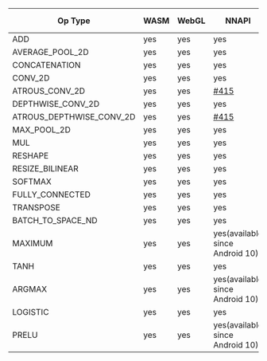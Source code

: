 Op Type | WASM | WebGL | NNAPI | MPS | BNNS | clDNN | MKLDNN | DirectML | IE-clDNN | IE-MKLDNN
-- | -- | -- | -- | -- | -- | -- | -- | -- | -- | --
ADD | yes | yes | yes | yes | yes | yes | yes | yes | yes | yes
AVERAGE_POOL_2D | yes | yes | yes | yes | yes | yes | yes | yes | yes | yes
CONCATENATION | yes | yes | yes | [#892](https://github.com/intel/webml-polyfill/issues/892) | [#207](https://github.com/intel/webml-polyfill/issues/207) | yes | yes | yes | yes | yes
CONV_2D | yes | yes | yes | yes | yes | yes | yes | yes | yes | yes
ATROUS_CONV_2D | yes | yes | [#415](https://github.com/intel/webml-polyfill/issues/415) | yes | [#359](https://github.com/intel/webml-polyfill/issues/359) | yes | yes | yes | yes | yes
DEPTHWISE_CONV_2D | yes | yes | yes | yes | [#368](https://github.com/intel/webml-polyfill/issues/368) | yes | yes | yes | yes | yes
ATROUS_DEPTHWISE_CONV_2D | yes | yes | [#415](https://github.com/intel/webml-polyfill/issues/415) | yes | [#359](https://github.com/intel/webml-polyfill/issues/359) | yes | yes | yes | yes | yes
MAX_POOL_2D | yes | yes | yes | yes | yes | yes | yes | yes | yes | yes
MUL | yes | yes | yes | yes | yes | yes | [#1130](https://github.com/intel/webml-polyfill/issues/1130) | yes | yes | yes
RESHAPE | yes | yes | yes | yes | yes | yes | yes | yes | yes | yes
RESIZE_BILINEAR | yes | yes | yes | [#447](https://github.com/intel/webml-polyfill/issues/447) | [#340](https://github.com/intel/webml-polyfill/issues/340) | yes | [#461](https://github.com/intel/webml-polyfill/issues/461) | [#837](https://github.com/intel/webml-polyfill/issues/837) | [#754](https://github.com/intel/webml-polyfill/issues/754) | [#704](https://github.com/intel/webml-polyfill/issues/704)
SOFTMAX | yes | yes | yes | yes | yes | yes | yes | yes | yes | yes
FULLY_CONNECTED | yes | yes | yes | [#682](https://github.com/intel/webml-polyfill/issues/682) | yes | yes | yes | yes | [#750](https://github.com/intel/webml-polyfill/issues/750) | [#735](https://github.com/intel/webml-polyfill/issues/735)
TRANSPOSE | yes | yes | yes | [#637](https://github.com/intel/webml-polyfill/issues/637) | [#638](https://github.com/intel/webml-polyfill/issues/638) | [#639](https://github.com/intel/webml-polyfill/issues/639) | [#640](https://github.com/intel/webml-polyfill/issues/640) | [#843](https://github.com/intel/webml-polyfill/issues/843) | [#782](https://github.com/intel/webml-polyfill/issues/782) | [#783](https://github.com/intel/webml-polyfill/issues/783)
BATCH_TO_SPACE_ND | yes | yes | yes | [#632](https://github.com/intel/webml-polyfill/issues/632) | [#633](https://github.com/intel/webml-polyfill/issues/633) | [#634](https://github.com/intel/webml-polyfill/issues/634) | [#635](https://github.com/intel/webml-polyfill/issues/635) | [#898](https://github.com/intel/webml-polyfill/issues/898) | [#900](https://github.com/intel/webml-polyfill/issues/900) | [#903](https://github.com/intel/webml-polyfill/issues/903)
MAXIMUM | yes | yes | yes(available since Android 10) | [#627](https://github.com/intel/webml-polyfill/issues/627) | [#628](https://github.com/intel/webml-polyfill/issues/628) | [#629](https://github.com/intel/webml-polyfill/issues/629) | [#630](https://github.com/intel/webml-polyfill/issues/630) | [#842](https://github.com/intel/webml-polyfill/issues/842) | [#901](https://github.com/intel/webml-polyfill/issues/901) | [#904](https://github.com/intel/webml-polyfill/issues/904)
TANH | yes | yes | yes | [#622](https://github.com/intel/webml-polyfill/issues/622) | [#623](https://github.com/intel/webml-polyfill/issues/623) | [#624](https://github.com/intel/webml-polyfill/issues/624) | [#625](https://github.com/intel/webml-polyfill/issues/625) | [#899](https://github.com/intel/webml-polyfill/issues/899) | [#902](https://github.com/intel/webml-polyfill/issues/902) | [#905](https://github.com/intel/webml-polyfill/issues/905)
ARGMAX | yes | yes | yes(available since Android 10) | [#1086](https://github.com/intel/webml-polyfill/issues/1086) [#1087](https://github.com/intel/webml-polyfill/issues/1087) | [#950](https://github.com/intel/webml-polyfill/issues/950) | yes | [#944](https://github.com/intel/webml-polyfill/issues/944) | yes | [#947](https://github.com/intel/webml-polyfill/issues/947) | [#946](https://github.com/intel/webml-polyfill/issues/946)
LOGISTIC | yes | yes | yes | yes | yes | [#1110](https://github.com/intel/webml-polyfill/issues/1110) | yes | yes | [#1091](https://github.com/intel/webml-polyfill/issues/1091) | [#1092](https://github.com/intel/webml-polyfill/issues/1092)
PRELU | yes | yes | yes(available since Android 10) | yes | [#1038](https://github.com/intel/webml-polyfill/issues/1038) | [#1111](https://github.com/intel/webml-polyfill/issues/1111) | [#1035](https://github.com/intel/webml-polyfill/issues/1035) | yes | [#1093](https://github.com/intel/webml-polyfill/issues/1093) | [#1094](https://github.com/intel/webml-polyfill/issues/1093)


